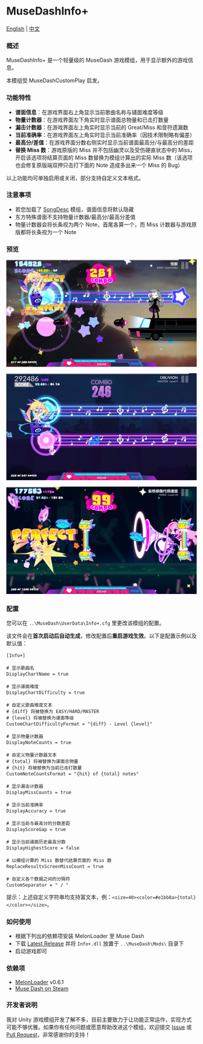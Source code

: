 # MuseDashInfo+

[English](README.md) | [中文](README_zh.md)

### 概述

MuseDashInfo+ 是一个轻量级的 MuseDash 游戏模组，用于显示额外的游戏信息。

本模组受 MuseDashCustomPlay 启发。

### 功能特性

- **谱面信息**：在游戏界面右上角显示当前歌曲名称与铺面难度等级
- **物量计数器**：在游戏界面左下角实时显示谱面总物量和已击打数量
- **漏击计数器**：在游戏界面左上角实时显示当前的 Great/Miss 和音符遗漏数
- **当前准确率**：在游戏界面左上角实时显示当前准确率（因技术限制略有偏差）
- **最高分/差值**：在游戏界面分数右侧实时显示当前谱面最高分/与最高分的差距
- **替换 Miss 数**：游戏原版的 Miss 并不包括幽灵以及受伤硬直状态中的 Miss，开启该选项将结算页面的 Miss 数替换为模组计算出的实际 Miss 数（该选项也会修复原版端双押只击打下面的 Note 造成多出来一个 Miss 的 Bug）

以上功能均可单独启用或关闭，部分支持自定义文本格式。

### 注意事项

- 若您加载了 [SongDesc](https://github.com/MDMods/SongDesc) 模组，谱面信息将默认隐藏
- 东方特殊谱面不支持物量计数器/最高分/最高分差值
- 物量计数器会将长条视为两个 Note，首尾各算一个，而 Miss 计数器与游戏原版都将长条视为一个 Note

### 预览

![预览1](Static/Preview1.webp)

![预览2](Static/Preview2.webp)

![预览3](Static/Preview3.webp)

### 配置

您可以在 `..\MuseDash\UserData\Info+.cfg` 里更改该模组的配置。

该文件会在**首次启动后自动生成**，修改配置后**重启游戏生效**。以下是配置示例以及默认值：

```
[Info+]

# 显示歌曲名
DisplayChartName = true

# 显示谱面难度
DisplayChartDifficulty = true

# 自定义歌曲难度文本
# {diff} 将被替换为 EASY/HARD/MASTER
# {level} 将被替换为谱面等级
CustomChartDifficultyFormat = "{diff} - Level {level}"

# 显示物量计数器
DisplayNoteCounts = true

# 自定义物量计数器文本
# {total} 将被替换为谱面总物量
# {hit} 将被替换为当前已击打数量
CustomNoteCountsFormat = "{hit} of {total} notes"

# 显示漏击计数器
DisplayMissCounts = true

# 显示当前准确率
DisplayAccuracy = true

# 显示当前与最高分的分数差距
DisplayScoreGap = true

# 显示当前谱面历史最高分数
DisplayHighestScore = false

# 以模组计算的 Miss 数替代结算页面的 Miss 数
ReplaceResultsScreenMissCount = true

# 自定义各个数据之间的分隔符
CustomSeparator = " / "
```

提示：上述自定义字符串均支持富文本，例：`<size=40><color=#e1bb8a>{total}</color></size>`。

### 如何使用

- 根据下列出的依赖项安装 MelonLoader 至 Muse Dash
- 下载 [Latest Release](https://github.com/KARPED1EM/MuseDashInfoPlus/releases) 并将 `Info+.dll` 放置于 `..\MuseDash\Mods\` 目录下
- 启动游戏即可

### 依赖项

- [MelonLoader](https://github.com/LavaGang/MelonLoader/releases) v0.6.1
- [Muse Dash on Steam](https://store.steampowered.com/app/774171/Muse_Dash/)

### 开发者说明

我对 Unity 游戏模组开发了解不多，目前主要致力于让功能正常运作，实现方式可能不够优雅。如果你有任何问题或愿意帮助改进这个模组，欢迎提交 [Issue](https://github.com/KARPED1EM/MuseDashInfoPlus/issues/new) 或 [Pull Request](https://github.com/KARPED1EM/MuseDashInfoPlus/compare)，非常感谢你的支持！
